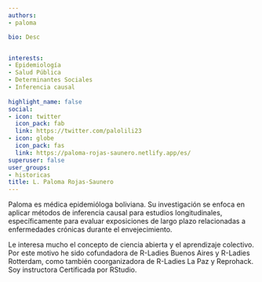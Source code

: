 ```yaml
---
authors:
- paloma

bio: Desc 


interests:
- Epidemiología
- Salud Pública
- Determinantes Sociales
- Inferencia causal
  
highlight_name: false
social:
- icon: twitter
  icon_pack: fab
  link: https://twitter.com/palolili23
- icon: globe
  icon_pack: fas
  link: https://paloma-rojas-saunero.netlify.app/es/
superuser: false
user_groups: 
- historicas
title: L. Paloma Rojas-Saunero
---
```



Paloma es médica epidemióloga boliviana. Su investigación se enfoca en aplicar métodos de inferencia causal para estudios longitudinales, específicamente para evaluar exposiciones de largo plazo relacionadas a enfermedades crónicas durante el envejecimiento. 


Le interesa mucho el concepto de ciencia abierta y el aprendizaje colectivo. Por este motivo he sido cofundadora de R-Ladies Buenos Aires y R-Ladies Rotterdam, como también coorganizadora de R-Ladies La Paz y Reprohack. Soy instructora Certificada por RStudio.
